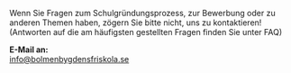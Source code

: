 ---
---
Wenn Sie Fragen zum Schulgründungsprozess, zur Bewerbung oder zu anderen Themen haben, zögern Sie bitte nicht, uns zu kontaktieren! (Antworten auf die am häufigsten gestellten Fragen finden Sie unter FAQ)


**E-Mail an:**  
info@bolmenbygdensfriskola.se
